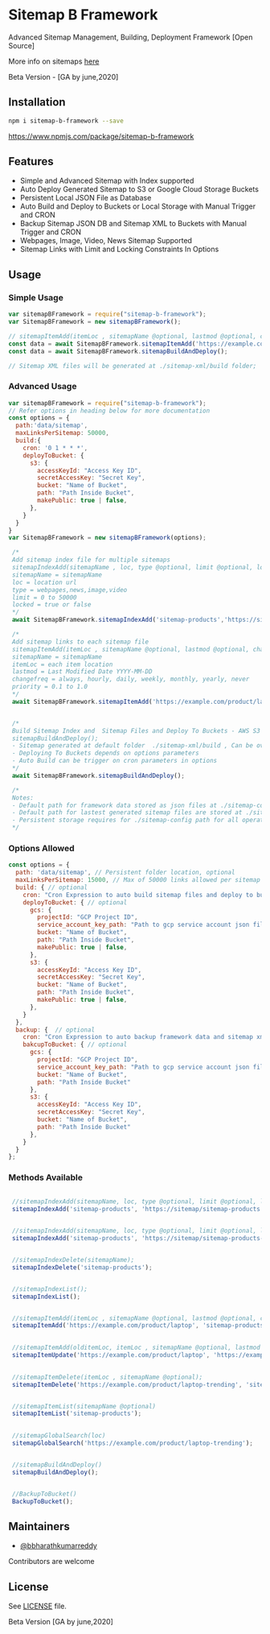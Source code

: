 # Sitemap B Framework
Advanced Sitemap Management, Building, Deployment Framework [Open Source]

More info on sitemaps [here](https://support.google.com/webmasters/answer/156184?hl=en&ref_topic=4581190&visit_id=637249895675378920-943348363&rd=1)

Beta Version - [GA by june,2020]

## Installation
```sh
npm i sitemap-b-framework --save
```
https://www.npmjs.com/package/sitemap-b-framework

## Features
- Simple and Advanced Sitemap with Index supported
- Auto Deploy Generated Sitemap to S3 or Google Cloud Storage Buckets
- Persistent Local JSON File as Database
- Auto Build and Deploy to Buckets or Local Storage with Manual Trigger and CRON
- Backup Sitemap JSON DB and Sitemap XML to Buckets with Manual Trigger and CRON
- Webpages, Image, Video, News Sitemap Supported
- Sitemap Links with Limit and Locking Constraints In Options

## Usage
### Simple Usage
```js
var sitemapBFramework = require("sitemap-b-framework");
var SitemapBFramework = new sitemapBFramework();

// sitemapItemAdd(itemLoc , sitemapName @optional, lastmod @optional, changefreq @optional, priority @optional);
const data = await SitemapBFramework.sitemapItemAdd('https://example.com/product/laptop');
const data = await SitemapBFramework.sitemapBuildAndDeploy();

// Sitemap XML files will be generated at ./sitemap-xml/build folder;
```
### Advanced Usage
```js
var sitemapBFramework = require("sitemap-b-framework");
// Refer options in heading below for more documentation
const options = {
  path:'data/sitemap',
  maxLinksPerSitemap: 50000,
  build:{ 
    cron: '0 1 * * *',
    deployToBucket: {
      s3: {
        accessKeyId: "Access Key ID",
        secretAccessKey: "Secret Key",
        bucket: "Name of Bucket",
        path: "Path Inside Bucket",
        makePublic: true | false,
      },
    }
  }
}
var SitemapBFramework = new sitemapBFramework(options);

 /*
 Add sitemap index file for multiple sitemaps
 sitemapIndexAdd(sitemapName , loc, type @optional, limit @optional, locked @optional);
 sitemapName = sitemapName
 loc = location url
 type = webpages,news,image,video
 limit = 0 to 50000
 locked = true or false
 */
 await SitemapBFramework.sitemapIndexAdd('sitemap-products','https://sitemap/sitemap-products.xml','webpages',50000,false);

 /*
 Add sitemap links to each sitemap file
 sitemapItemAdd(itemLoc , sitemapName @optional, lastmod @optional, changefreq @optional, priority @optional);
 sitemapName = sitemapName
 itemLoc = each item location
 lastmod = Last Modified Date YYYY-MM-DD
 changefreq = always, hourly, daily, weekly, monthly, yearly, never
 priority = 0.1 to 1.0 
 */
 await SitemapBFramework.sitemapItemAdd('https://example.com/product/laptop','sitemap-products','2020-05-10','monthly',0.5);


 /*
 Build Sitemap Index and  Sitemap Files and Deploy To Buckets - AWS S3 or GCP GCS
 sitemapBuildAndDeploy();
 - Sitemap generated at default folder  ./sitemap-xml/build , Can be overridden in option parameters
 - Deploying To Buckets depends on options parameters
 - Auto Build can be trigger on cron parameters in options
 */
 await SitemapBFramework.sitemapBuildAndDeploy();

 /*
 Notes:
 - Default path for framework data stored as json files at ./sitemap-config
 - Default path for lastest generated sitemap files are stored at ./sitemap-xml/build
 - Persistent storage requires for ./sitemap-config path for all operations
 */
```
### Options Allowed
```js
const options = {
  path: 'data/sitemap', // Persistent folder location, optional
  maxLinksPerSitemap: 15000, // Max of 50000 links allowed per sitemap file, optional
  build: { // optional
    cron: "Cron Expression to auto build sitemap files and deploy to bucket if defined",  // optional
    deployToBucket: { // optional
      gcs: {
        projectId: "GCP Project ID",
        service_account_key_path: "Path to gcp service account json file",
        bucket: "Name of Bucket",
        path: "Path Inside Bucket",
        makePublic: true | false,
      },
      s3: {
        accessKeyId: "Access Key ID",
        secretAccessKey: "Secret Key",
        bucket: "Name of Bucket",
        path: "Path Inside Bucket",
        makePublic: true | false,
      },
    }
  },
  backup: {  // optional
    cron: "Cron Expression to auto backup framework data and sitemap xml files to bucket if defined",  // optional
    bakcupToBucket: { // optional
      gcs: {
        projectId: "GCP Project ID",
        service_account_key_path: "Path to gcp service account json file",
        bucket: "Name of Bucket",
        path: "Path Inside Bucket"
      },
      s3: {
        accessKeyId: "Access Key ID",
        secretAccessKey: "Secret Key",
        bucket: "Name of Bucket",
        path: "Path Inside Bucket"
      },
    }
  }
};
```
### Methods Available
```js

 //sitemapIndexAdd(sitemapName, loc, type @optional, limit @optional, locked @optional);
 sitemapIndexAdd('sitemap-products', 'https://sitemap/sitemap-products.xml', 'webpages', 50000, false);

 
 //sitemapIndexAdd(sitemapName, loc, type @optional, limit @optional, locked @optional);
 sitemapIndexAdd('sitemap-products', 'https://sitemap/sitemap-products-new.xml', 'webpages', 50000, false);


 //sitemapIndexDelete(sitemapName);
 sitemapIndexDelete('sitemap-products');


 //sitemapIndexList();
 sitemapIndexList();


 //sitemapItemAdd(itemLoc , sitemapName @optional, lastmod @optional, changefreq @optional, priority @optional);
 sitemapItemAdd('https://example.com/product/laptop', 'sitemap-products', '2020-05-10', 'monthly', 0.5);

 
 //sitemapItemAdd(olditemLoc, itemLoc , sitemapName @optional, lastmod @optional, changefreq @optional, priority @optional);
 sitemapItemUpdate('https://example.com/product/laptop', 'https://example.com/product/laptop-trending', 'sitemap-products', '2020-05-10', 'daily', 0.9);

 
 //sitemapItemDelete(itemLoc , sitemapName @optional);
 sitemapItemDelete('https://example.com/product/laptop-trending', 'sitemap-products', );


 //sitemapItemList(sitemapName @optional)
 sitemapItemList('sitemap-products');
 

 //sitemapGlobalSearch(loc)
 sitemapGlobalSearch('https://example.com/product/laptop-trending');


 //sitemapBuildAndDeploy()
 sitemapBuildAndDeploy();


 //BackupToBucket()
 BackupToBucket();

```

## Maintainers
- [@bbharathkumarreddy](https://github.com/bbharathkumarreddy/)

Contributors are welcome

## License

See [LICENSE](https://github.com/bbharathkumarreddy/Sitemap-B-Framework/blob/master/LICENSE) file.

Beta Version [GA by june,2020]
